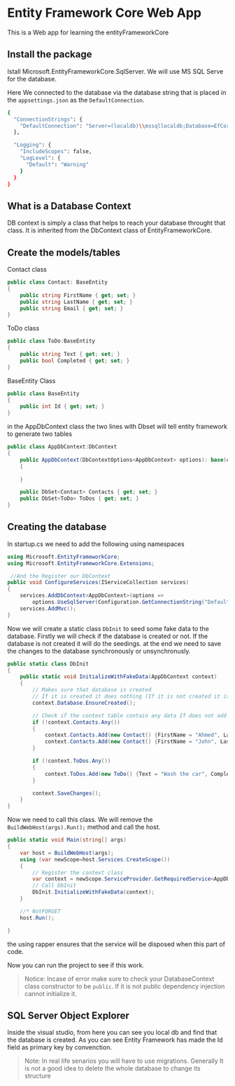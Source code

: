 # Entity Framework Core Web App
This is a Web app for learning the entityFrameworkCore

## Install the package
Istall Microsoft.EntityFrameworkCore.SqlServer. We will use MS SQL Serve for the database.

Here We connected to the database via the database string that is placed in the `appsettings.json` as the `DefaultConnection`.
```sh
{
  "ConnectionStrings": {
    "DefaultConnection": "Server=(localdb)\\mssqllocaldb;Database=EfCoreWebApp;Trusted_Connection=True;MultipleActiveResultSets=True"
  },

  "Logging": {
    "IncludeScopes": false,
    "LogLevel": {
      "Default": "Warning"
    }
  }
}
```

## What is a Database Context
DB context is simply a class that helps to reach your database throught that class.
It is inherited from the DbContext class of EntityFrameworkCore.

## Create the models/tables
Contact class
```csharp
public class Contact: BaseEntity
{
    public string FirstName { get; set; }
    public string LastName { get; set; }
    public string Email { get; set; }
}

```
ToDo class
```csharp
public class ToDo:BaseEntity
{
    public string Text { get; set; }
    public bool Completed { get; set; }
}

```
BaseEntity Class
```csharp
public class BaseEntity
{
    public int Id { get; set; }
}
```
in the AppDbContext class the two lines with Dbset will tell entity framework to generate two tables
```csharp
public class AppDbContext:DbContext
{
    public AppDbContext(DbContextOptions<AppDbContext> options): base(options)
    {
            
    }

    public DbSet<Contact> Contacts { get; set; }
    public DbSet<ToDo> ToDos { get; set; }
}
```

## Creating the database
In startup.cs we need to add the following using namespaces
```csharp
using Microsoft.EntityFrameworkCore;
using Microsoft.EntityFrameworkCore.Extensions;

 //And the Register our DbContext
public void ConfigureServices(IServiceCollection services)
{
    services.AddDbContext<AppDbContext>(options =>
        options.UseSqlServer(Configuration.GetConnectionString("DefaultConnection")));
    services.AddMvc();
}
```
Now we will create a static class `DbInit` to seed some fake data to the database. Firstly we will check if the database is created or not. If the database
is not created it will do the seedings.
at the end we need to save the changes to the database synchronously or unsynchronusly. 
```csharp
public static class DbInit
{
    public static void InitializeWithFakeData(AppDbContext context)
    {
        // Makes sure that database is created
        // If it is created it does nothing (If it is not created it is going to create a database)
        context.Database.EnsureCreated();

        // Check if the context table contain any data If does not add the fake data
        if (!context.Contacts.Any())
        {
            context.Contacts.Add(new Contact() {FirstName = "Ahmed", LastName = "Smith", Email = "abc@abc.com"});
            context.Contacts.Add(new Contact() {FirstName = "John", LastName = "Smith", Email = "dbc@abc.com"});
        }

        if (!context.ToDos.Any())
        {
            context.ToDos.Add(new ToDo() {Text = "Wash the car", Completed = true});
        }

        context.SaveChanges();
    }
}
```
Now we  need to call this class. We will remove the `BuildWebHost(args).Run();` method and call the host. 
```csharp
public static void Main(string[] args)
{
    var host = BuildWebHost(args);
    using (var newScope=host.Services.CreateScope())
    {
        // Register the context class
        var context = newScope.ServiceProvider.GetRequiredService<AppDbContext>();
        // Call DbInit 
        DbInit.InitializeWithFakeData(context);
    }

    //* NotFORGET
    host.Run();

}
```
the using rapper ensures that the service will be disposed when this part of code. 

Now you can run the project to see if this work.

> Notice: Incase of error make sure to check your DatabaseContext class constructor to be `public`. If it is not public dependency injection cannot initialize it.

## SQL Server Object Explorer
Inside the visual studio, from here you can see you local db and find that the database is created. As you can see Entity Framework
has made the Id field as primary key by convenction. 

>Note: In real life senarios you will have to use migrations. Generally It is not a good idea to delete the whole database 
to change its structure
